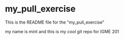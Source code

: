 # my_pull_exercise

This is the README file for the "my_pull_exercise"

my name is mint and this is my *cool* git repo for IGME 201
